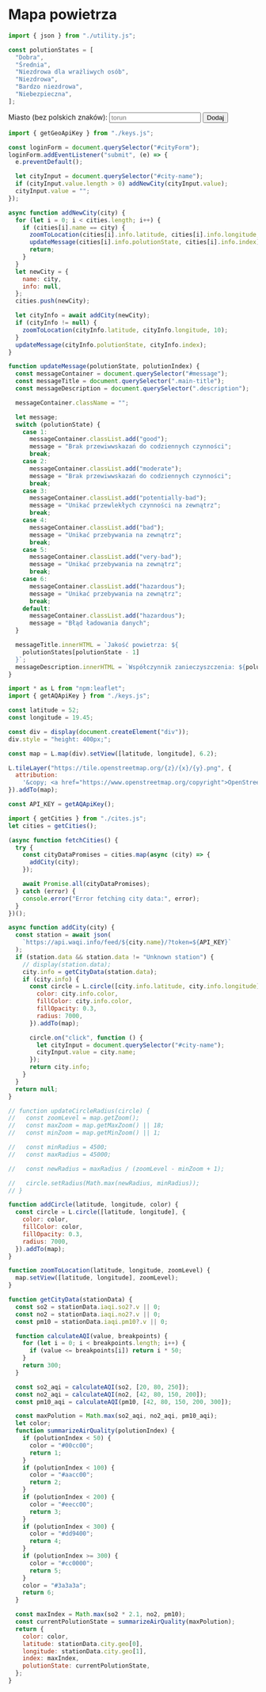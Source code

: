 # Mapa powietrza

```js
import { json } from "./utility.js";

const polutionStates = [
  "Dobra",
  "Średnia",
  "Niezdrowa dla wrażliwych osób",
  "Niezdrowa",
  "Bardzo niezdrowa",
  "Niebezpieczna",
];
```

<div>
    <form id="cityForm">
        <label>Miasto (bez polskich znaków): </label>
        <input type="text" id="city-name" name="fname" placeholder="torun">
        <input type="submit" value="Dodaj" id="submit">
    </form>
</div>

<div id="message" class="none">
    <h1 class="main-title"></h1>
    <p class="description"></p>
</div>

```js
import { getGeoApiKey } from "./keys.js";

const loginForm = document.querySelector("#cityForm");
loginForm.addEventListener("submit", (e) => {
  e.preventDefault();

  let cityInput = document.querySelector("#city-name");
  if (cityInput.value.length > 0) addNewCity(cityInput.value);
  cityInput.value = "";
});

async function addNewCity(city) {
  for (let i = 0; i < cities.length; i++) {
    if (cities[i].name == city) {
      zoomToLocation(cities[i].info.latitude, cities[i].info.longitude, 10);
      updateMessage(cities[i].info.polutionState, cities[i].info.index);
      return;
    }
  }
  let newCity = {
    name: city,
    info: null,
  };
  cities.push(newCity);

  let cityInfo = await addCity(newCity);
  if (cityInfo != null) {
    zoomToLocation(cityInfo.latitude, cityInfo.longitude, 10);
  }
  updateMessage(cityInfo.polutionState, cityInfo.index);
}

function updateMessage(polutionState, polutionIndex) {
  const messageContainer = document.querySelector("#message");
  const messageTitle = document.querySelector(".main-title");
  const messageDescription = document.querySelector(".description");

  messageContainer.className = "";

  let message;
  switch (polutionState) {
    case 1:
      messageContainer.classList.add("good");
      message = "Brak przewiwwskazań do codziennych czynności";
      break;
    case 2:
      messageContainer.classList.add("moderate");
      message = "Brak przewiwwskazań do codziennych czynności";
      break;
    case 3:
      messageContainer.classList.add("potentially-bad");
      message = "Unikać przewlekłych czynności na zewnątrz";
      break;
    case 4:
      messageContainer.classList.add("bad");
      message = "Unikać przebywania na zewnątrz";
      break;
    case 5:
      messageContainer.classList.add("very-bad");
      message = "Unikać przebywania na zewnątrz";
      break;
    case 6:
      messageContainer.classList.add("hazardous");
      message = "Unikać przebywania na zewnątrz";
      break;
    default:
      messageContainer.classList.add("hazardous");
      message = "Błąd ładowania danych";
  }

  messageTitle.innerHTML = `Jakość powietrza: ${
    polutionStates[polutionState - 1]
  }`;
  messageDescription.innerHTML = `Współczynnik zanieczyszczenia: ${polutionIndex}</br>${message}`;
}
```

```js
import * as L from "npm:leaflet";
import { getAQApiKey } from "./keys.js";

const latitude = 52;
const longitude = 19.45;

const div = display(document.createElement("div"));
div.style = "height: 400px;";

const map = L.map(div).setView([latitude, longitude], 6.2);

L.tileLayer("https://tile.openstreetmap.org/{z}/{x}/{y}.png", {
  attribution:
    '&copy; <a href="https://www.openstreetmap.org/copyright">OpenStreetMap</a>',
}).addTo(map);

const API_KEY = getAQApiKey();

import { getCities } from "./cites.js";
let cities = getCities();

(async function fetchCities() {
  try {
    const cityDataPromises = cities.map(async (city) => {
      addCity(city);
    });

    await Promise.all(cityDataPromises);
  } catch (error) {
    console.error("Error fetching city data:", error);
  }
})();

async function addCity(city) {
  const station = await json(
    `https://api.waqi.info/feed/${city.name}/?token=${API_KEY}`
  );
  if (station.data && station.data != "Unknown station") {
    // display(station.data);
    city.info = getCityData(station.data);
    if (city.info) {
      const circle = L.circle([city.info.latitude, city.info.longitude], {
        color: city.info.color,
        fillColor: city.info.color,
        fillOpacity: 0.3,
        radius: 7000,
      }).addTo(map);

      circle.on("click", function () {
        let cityInput = document.querySelector("#city-name");
        cityInput.value = city.name;
      });
      return city.info;
    }
  }
  return null;
}
```

```js
// function updateCircleRadius(circle) {
//   const zoomLevel = map.getZoom();
//   const maxZoom = map.getMaxZoom() || 18;
//   const minZoom = map.getMinZoom() || 1;

//   const minRadius = 4500;
//   const maxRadius = 45000;

//   const newRadius = maxRadius / (zoomLevel - minZoom + 1);

//   circle.setRadius(Math.max(newRadius, minRadius));
// }

function addCircle(latitude, longitude, color) {
  const circle = L.circle([latitude, longitude], {
    color: color,
    fillColor: color,
    fillOpacity: 0.3,
    radius: 7000,
  }).addTo(map);
}

function zoomToLocation(latitude, longitude, zoomLevel) {
  map.setView([latitude, longitude], zoomLevel);
}
```

```js
function getCityData(stationData) {
  const so2 = stationData.iaqi.so2?.v || 0;
  const no2 = stationData.iaqi.no2?.v || 0;
  const pm10 = stationData.iaqi.pm10?.v || 0;

  function calculateAQI(value, breakpoints) {
    for (let i = 0; i < breakpoints.length; i++) {
      if (value <= breakpoints[i]) return i * 50;
    }
    return 300;
  }

  const so2_aqi = calculateAQI(so2, [20, 80, 250]);
  const no2_aqi = calculateAQI(no2, [42, 80, 150, 200]);
  const pm10_aqi = calculateAQI(pm10, [42, 80, 150, 200, 300]);

  const maxPolution = Math.max(so2_aqi, no2_aqi, pm10_aqi);
  let color;
  function summarizeAirQuality(polutionIndex) {
    if (polutionIndex < 50) {
      color = "#00cc00";
      return 1;
    }
    if (polutionIndex < 100) {
      color = "#aacc00";
      return 2;
    }
    if (polutionIndex < 200) {
      color = "#eecc00";
      return 3;
    }
    if (polutionIndex < 300) {
      color = "#dd9400";
      return 4;
    }
    if (polutionIndex >= 300) {
      color = "#cc0000";
      return 5;
    }
    color = "#3a3a3a";
    return 6;
  }

  const maxIndex = Math.max(so2 * 2.1, no2, pm10);
  const currentPolutionState = summarizeAirQuality(maxPolution);
  return {
    color: color,
    latitude: stationData.city.geo[0],
    longitude: stationData.city.geo[1],
    index: maxIndex,
    polutionState: currentPolutionState,
  };
}
```

<style>
    p{
        margin-bottom: 0;    
    }

    .none {
        display: none;
    }

    #message {
        padding: 1rem;
        margin: 0.5rem;
        border-radius: 2rem;
        border-style: dashed;
        border-width: 3px;
    }

    .good {
        border-color: #00cc00;
        background-color: #00cc0077;
    }

    .moderate {
        border-color: #aacc00;
       
       background-color: #aacc0077;
    }
    .potentially-bad {
        border-color: #cccc00;
        background-color: #cccc0077;
    }

    .bad {
        border-color: #cc9400;
        background-color: #cc940077;
    }

    .very-bad {
        border-color: #cc0000;
        background-color: #cc000077;
    }

    .hazardous {
        border-color: #3a3a3a;
        background-color: #3a3a3a77;
    }


</style>
